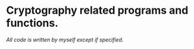 # Cryptography related programs and functions.

*All code is written by myself except if specified.*
